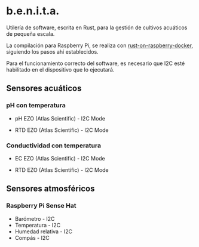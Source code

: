 b.e.n.i.t.a.
============

Utilería de software, escrita en Rust, para la gestión de cultivos acuáticos de pequeña escala.

La compilación para Raspberry Pi, se realiza con [rust-on-raspberry-docker](https://github.com/Ragnaroek/rust-on-raspberry-docker), siguiendo los pasos ahí establecidos.

Para el funcionamiento correcto del software, es necesario que I2C esté habilitado en el dispositivo que lo ejecutará.

## Sensores acuáticos

### pH con temperatura

* pH EZO (Atlas Scientific) - I2C Mode

* RTD EZO (Atlas Scientific) - I2C Mode

### Conductividad con temperatura

* EC EZO (Atlas Scientific) - I2C Mode

* RTD EZO (Atlas Scientific) - I2C Mode

## Sensores atmosféricos

### Raspberry Pi Sense Hat 

* Barómetro - I2C
* Temperatura - I2C
* Humedad relativa - I2C
* Compás - I2C
